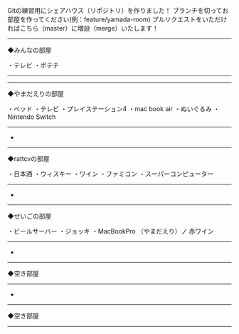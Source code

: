 Gitの練習用にシェアハウス（リポジトリ）を作りました！
ブランチを切ってお部屋を作ってください(例：feature/yamada-room)
プルリクエストをいただければこちら（master）に増設（merge）いたします！


- - - - - - - - - - - - - - - - - - -
◆みんなの部屋

・テレビ
・ポテチ

- - - - - - - - - - - - - - - - - - -

- - - - - - - - - - - - - - - - - - -
◆やまだえりの部屋

・ベッド
・テレビ
・プレイステーション4
・mac book air
・ぬいぐるみ
・Nintendo Switch

- - - - - - - - - - - - - - - - - - -

*

- - - - - - - - - - - - - - - - - - -
◆rattcvの部屋

・日本酒
・ウィスキー
・ワイン
・ファミコン
・スーパーコンピューター

- - - - - - - - - - - - - - - - - - -

*

- - - - - - - - - - - - - - - - - - -
◆せいごの部屋

・ビールサーバー
・ジョッキ
・MacBookPro
（やまだえり）ノ 赤ワイン

- - - - - - - - - - - - - - - - - - -

*

- - - - - - - - - - - - - - - - - - -
◆空き部屋



- - - - - - - - - - - - - - - - - - -

*

- - - - - - - - - - - - - - - - - - -
◆空き部屋



- - - - - - - - - - - - - - - - - - -
